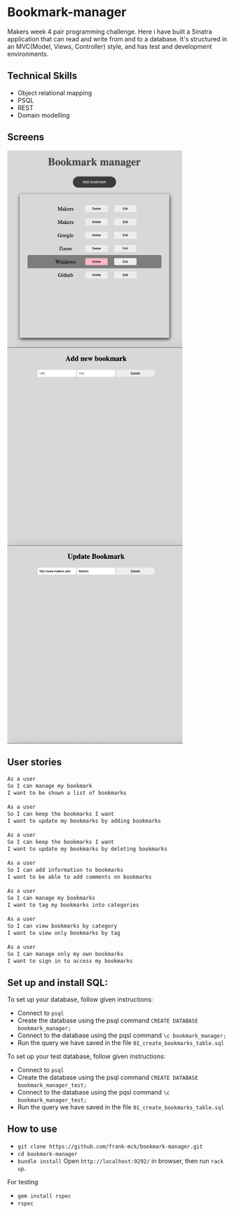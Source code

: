 # Bookmark-manager

Makers week 4 pair programming challenge. Here i have built a Sinatra application that can read and write from and to a database. It's structured in an MVC(Model, Views, Controller) style, and has test and development environments.

## Technical Skills 

- Object relational mapping
- PSQL
- REST
- Domain modelling

## Screens

<img alt ='bookmark first page' src ="https://raw.githubusercontent.com/frank-mck/bookmark-manager/main/img/Screenshot%202021-06-19%20at%2013.21.44.png" width="400px" style="display: block;" />
<img alt ='bookmark first page' src ="https://raw.githubusercontent.com/frank-mck/bookmark-manager/main/img/Screenshot%202021-06-19%20at%2013.22.07.png" width="400px" style="display: block;" />
<img alt ='bookmark first page' src ="https://raw.githubusercontent.com/frank-mck/bookmark-manager/main/img/Screenshot%202021-06-19%20at%2013.22.22.png" width="400px" style="display: block;" />

## User stories
```
As a user
So I can manage my bookmark
I want to be shown a list of bookmarks

As a user
So I can keep the bookmarks I want
I want to update my bookmarks by adding bookmarks

As a user
So I can keep the bookmarks I want
I want to update my bookmarks by deleting bookmarks

As a user
So I can add information to bookmarks
I want to be able to add comments on bookmarks

As a user
So I can manage my bookmarks
I want to tag my bookmarks into categories

As a user 
So I can view bookmarks by category
I want to view only bookmarks by tag

As a user
So I can manage only my own bookmarks
I want to sign in to access my bookmarks
```

## Set up and install SQL:

To set up your database, follow given instructions:

- Connect to `psql`
- Create the database using the psql command `CREATE DATABASE bookmark_manager;`
- Connect to the database using the pqsl command `\c bookmark_manager;`
- Run the query we have saved in the file `01_create_bookmarks_table.sql`

 To set up your test database, follow given instructions:

- Connect to `psql`
- Create the database using the psql command `CREATE DATABASE bookmark_manager_test;`
- Connect to the database using the pqsl command `\c bookmark_manager_test;`
- Run the query we have saved in the file `01_create_bookmarks_table.sql`

## How to use

- `git clone https://github.com/frank-mck/bookmark-manager.git`
- `cd bookmark-manager`
- `bundle install`
Open `http://localhost:9292/` in browser, then run `rack up`.

For testing 
- `gem install rspec`
- `rspec`
